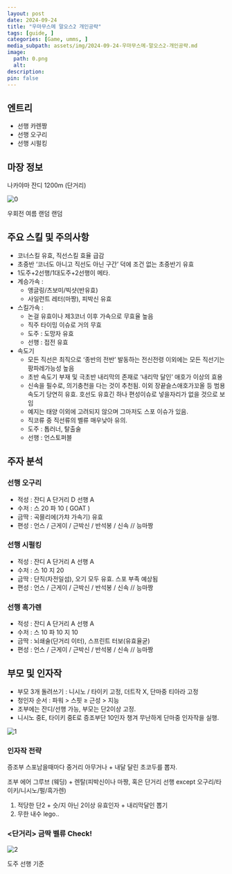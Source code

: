```yaml
---
layout: post
date: 2024-09-24
title: "우마무스메 말오스2 개인공략"
tags: [guide, ]
categories: [Game, umms, ]
media_subpath: assets/img/2024-09-24-우마무스메-말오스2-개인공략.md
image:
  path: 0.png
  alt:  
description:  
pin: false
---
```



## 엔트리

- 선행 카렌짱
- 선행 오구리
- 선행 시펄킹

## 마장 정보


나카야마 잔디 1200m (단거리)


![0](/0.png)


우회전 여름 랜덤 랜덤


## 주요 스킬 및 주의사항

- 코너스킬 유효, 직선스킬 효율 급감
- 초중반 ‘코너도 아니고 직선도 아닌 구간’ 덕에 조건 없는 초중반기 유효
- 1도주+2선행/1대도주+2선행이 메타.
- 계승가속 :
	- 앵글링/츠보미/빅샷(반유효)
	- 사일런트 레터(마짱), 피박신 유효
- 스킬가속 :
	- 논걸 유효이나 제3코너 이후 가속으로 무효율 높음
	- 직주 타이밍 이슈로 거의 무효
	- 도주 : 도망자 유효
	- 선행 : 접전 유효
- 속도기
	- 모든 직선은 최직으로 ‘종반의 전반’ 발동하는 전신전령 이외에는 모든 직선기는 팡파레가능성 높음
	- 초반 속도기 부재 및 극초반 내리막의 존재로 ‘내리막 달인’ 애호가 이상의 효용
	- 신속을 필수로, 의기충천을 다는 것이 추천됨. 이외 장끝슬스애호가꼬올 등 범용 속도기 당연히 유효. 호선도 유효긴 하나 편성이슈로 넣을자리가 없을 것으로 보임
	- 예지는 태양 이외에 고려되지 않으며 그마저도 스포 이슈가 있음.
	- 직코류 중 직선류의 벨류 매우낮아 유의.
	- 도주 : 톱러너, 탈출술
	- 선행 : 언스토퍼블

## 주자 분석


### 선행 오구리

- 적성 : 잔디 A 단거리 D 선행 A
- 수저 : 스 20 파 10 ( GOAT )
- 금딱 : 곡믈리에(가챠 가속기) 유효
- 편성 : 언스 / 근게이 / 근박신 / 반석봉 / 신속 // 능마짱

### 선행 시펄킹

- 적성 : 잔디 A 단거리 A 선행 A
- 수저 : 스 10 지 20
- 금딱 : 단직(자전일섬), 오기 모두 유효. 스포 부족 예상됨
- 편성 : 언스 / 근게이 / 근박신 / 반석봉 / 신속 // 능마짱

### 선행 흑가렌

- 적성 : 잔디 A 단거리 A 선행 A
- 수저 : 스 10 파 10 지 10
- 금딱 : 뇌쇄술(단거리 이터), 스프린트 터보(유효율굳)
- 편성 : 언스 / 근게이 / 근박신 / 반석봉 / 신속 // 능마짱

## 부모 및 인자작

- 부모 3개 돌려쓰기 : 니시노 / 타이키 고정, 더트작 X, 단마중 티아라 고정
- 청인자 순서 : 파워 > 스핏 ≥ 근성 > 지능
- 조부에는 잔디/선행 가능, 부모는 단2이상 고정.
- 니시노 중E,  타이키 중E로 증조부단 10인자 챙겨 무난하게 단마중 인자작을 실행.

![1](/1.png)


### 인자작 전략


증조부 스포남을때마다 중거리 아무거나 + 내달 달린 초코두를 뽑자.


조부 에어 그루브 (웨딩) + 렌탈(피박신이나 마짱, 혹은 단거리 선행 except 오구리/타이키/니시노/펄/흑가렌) 

1. 적당한 단2 + 슷/지 아닌 2이상 유효인자 + 내리막달인 뽑기
2. 무한 내수 lego..

### <단거리> 금딱 벨류 Check!


![2](/2.png)


도주 선행 기준

